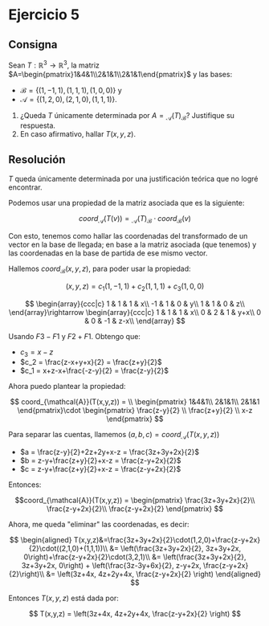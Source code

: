 # Ejercicio 5

## Consigna

Sean $T:\mathbb{R}^3\to\mathbb{R}^3$, la matriz $A=\begin{pmatrix}1&4&1\\2&1&1\\2&1&1\end{pmatrix}$ y las bases:
- $\mathcal{B}=\{(1,-1,1),(1,1,1),(1,0,0)\}$ y
- $\mathcal{A}=\{(1,2,0),(2,1,0),(1,1,1)\}$.

1. ¿Queda $T$ únicamente determinada por $A={}_{\mathcal{A}}(T)_{\mathcal{B}}$? Justifique su respuesta.
2. En caso afirmativo, hallar $T(x,y,z)$.

## Resolución

$T$ queda únicamente determinada por una justificación teórica que no logré encontrar.

Podemos usar una propiedad de la matriz asociada que es la siguiente:

$$coord_{\mathcal{A}}(T(v)) = {}_{\mathcal{A}}(T)_{\mathcal{B}}\cdot coord_{\mathcal{B}}(v)$$

Con esto, tenemos como hallar las coordenadas del transformado de un vector en la base de llegada; en base a la matriz asociada (que tenemos) y las coordenadas en la base de partida de ese mismo vector.

Hallemos $coord_{\mathcal{B}}(x,y,z)$, para poder usar la propiedad:

$$
(x,y,z) = c_1(1,-1,1)+c_2(1,1,1)+c_3(1,0,0)
$$

$$
\begin{array}{ccc|c}
1 & 1 & 1 & x\\
-1 & 1 & 0 & y\\
1 & 1 & 0 & z\\
\end{array}\rightarrow
\begin{array}{ccc|c}
1 & 1 & 1 & x\\
0 & 2 & 1 & y+x\\
0 & 0 & -1 & z-x\\
\end{array}
$$

Usando $F3-F1$ y $F2+F1$. Obtengo que:

- $c_3 = x-z$
- $c_2 = \frac{z-x+y+x}{2} = \frac{z+y}{2}$
- $c_1 = x+z-x+\frac{-z-y}{2} = \frac{z-y}{2}$

Ahora puedo plantear la propiedad:

$$
coord_{\mathcal{A}}(T(x,y,z)) = \\
\begin{pmatrix}
1&4&1\\
2&1&1\\
2&1&1
\end{pmatrix}\cdot
\begin{pmatrix}
\frac{z-y}{2} \\
\frac{z+y}{2} \\
x-z
\end{pmatrix}
$$

Para separar las cuentas, llamemos $(a,b,c) = coord_{\mathcal{A}}(T(x,y,z))$

- $a = \frac{z-y}{2}+2z+2y+x-z = \frac{3z+3y+2x}{2}$
- $b = z-y+\frac{z+y}{2}+x-z = \frac{z-y+2x}{2}$
- $c = z-y+\frac{z+y}{2}+x-z = \frac{z-y+2x}{2}$

Entonces:

$$coord_{\mathcal{A}}(T(x,y,z)) =
\begin{pmatrix}
\frac{3z+3y+2x}{2}\\
\frac{z-y+2x}{2}\\
\frac{z-y+2x}{2}
\end{pmatrix}
$$

Ahora, me queda "eliminar" las coordenadas, es decir:

$$
\begin{aligned}
T(x,y,z)&=\frac{3z+3y+2x}{2}\cdot(1,2,0)+\frac{z-y+2x}{2}\cdot((2,1,0)+(1,1,1))\\
&= \left(\frac{3z+3y+2x}{2}, 3z+3y+2x, 0\right)+\frac{z-y+2x}{2}\cdot(3,2,1)\\
&= \left(\frac{3z+3y+2x}{2}, 3z+3y+2x, 0\right) + \left(\frac{3z-3y+6x}{2}, z-y+2x, \frac{z-y+2x}{2}\right)\\
&= \left(3z+4x, 4z+2y+4x, \frac{z-y+2x}{2} \right)
\end{aligned}
$$

Entonces $T(x,y,z)$ está dada por:

$$
T(x,y,z) = \left(3z+4x, 4z+2y+4x, \frac{z-y+2x}{2} \right)
$$